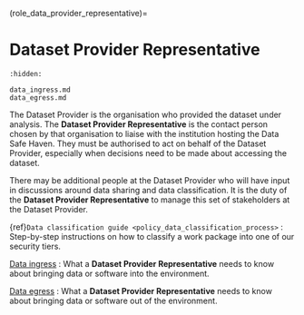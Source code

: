 (role_data_provider_representative)=
# Dataset Provider Representative

```{toctree}
:hidden:

data_ingress.md
data_egress.md
```

The Dataset Provider is the organisation who provided the dataset under analysis.
The **Dataset Provider Representative** is the contact person chosen by that organisation to liaise with the institution hosting the Data Safe Haven.
They must be authorised to act on behalf of the Dataset Provider, especially when decisions need to be made about accessing the dataset.

There may be additional people at the Dataset Provider who will have input in discussions around data sharing and data classification.
It is the duty of the **Dataset Provider Representative** to manage this set of stakeholders at the Dataset Provider.

{ref}`Data classification guide <policy_data_classification_process>`
: Step-by-step instructions on how to classify a work package into one of our security tiers.

[Data ingress](data_ingress.md)
: What a **Dataset Provider Representative** needs to know about bringing data or software into the environment.

[Data egress](data_egress.md)
: What a **Dataset Provider Representative** needs to know about bringing data or software out of the environment.
